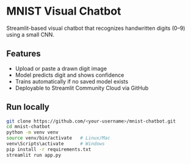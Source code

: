 # MNIST Visual Chatbot

Streamlit-based visual chatbot that recognizes handwritten digits (0–9) using a small CNN.

## Features
- Upload or paste a drawn digit image
- Model predicts digit and shows confidence
- Trains automatically if no saved model exists
- Deployable to Streamlit Community Cloud via GitHub

## Run locally
```bash
git clone https://github.com/<your-username>/mnist-chatbot.git
cd mnist-chatbot
python -m venv venv
source venv/bin/activate   # Linux/Mac
venv\Scripts\activate      # Windows
pip install -r requirements.txt
streamlit run app.py
